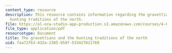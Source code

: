 ```yaml
---
content_type: resource
description: This resource contains information regarding the gravettians and the
  hunting traditions of the north.
file: https://ol-ocw-studio-app-production.s3.amazonaws.com/courses/4-605-introduction-to-the-history-and-theory-of-architecture-spring-2012/faa72f63432a2305958f533427811769_MIT4_605S12_lec02.pdf
file_type: application/pdf
resourcetype: Document
title: The gravettians and the hunting traditions of the north
uid: faa72f63-432a-2305-958f-533427811769
---
```


